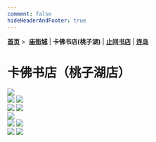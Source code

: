 ```yaml
---
comment: false
hideHeaderAndFooter: true
---
```

<style>.container{margin:0 auto;width:1200px;}</style>

**[首页](/)** >&nbsp; **[庙街城](/pho/miaojie)** | **卡佛书店(桃子湖)** | **[止间书店](/pho/zhijian)** | **[连岛](/pho/liandao)**

# 卡佛书店（桃子湖店）

<img class="gkpho-single-img" src="/image/kafo/IMG_3021.jpg">

<div class="gkpho-container2">
<img class="gkpho-img" src="/image/kafo/IMG_3026.jpg">
<img class="gkpho-img gkpho-img-margin" src="/image/kafo/IMG_3022.jpg">
</div>

<div class="gkpho-container2">
<img class="gkpho-img" src="/image/kafo/IMG_3031.jpg">
<img class="gkpho-img gkpho-img-margin" src="/image/kafo/IMG_3028.jpg">
</div>

<img class="gkpho-single-img" src="/image/kafo/IMG_3029.jpg">

<div class="gkpho-container2">
<img class="gkpho-img" src="/image/kafo/IMG_3027.jpg">
<img class="gkpho-img gkpho-img-margin" src="/image/kafo/IMG_3030.jpg">
</div>

<div class="gkpho-container2">
<img class="gkpho-img" src="/image/kafo/IMG_3024.jpg">
<img class="gkpho-img gkpho-img-margin" src="/image/kafo/IMG_3020.jpg">
</div>

<p>&nbsp;</p>
